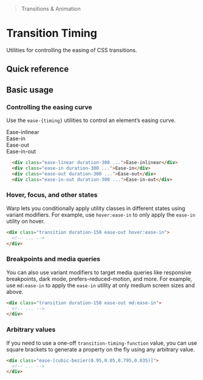 > Transitions & Animation

# Transition Timing
Utilities for controlling the easing of CSS transitions.

## Quick reference

<qr-table />

## Basic usage
### Controlling the easing curve
Use the `ease-{timing}` utilities to control an element’s easing curve.

<container>
<box striped class="relative group max-w-[344] mx-a mb-24" fg-color="var(--tw-indigo-fg)" bg-color="var(--tw-indigo-bg)" >
  <div class="ex-box pd-bg-indigo-500 pd-text-white group-hover:translate-x-144 ease-linear duration-300 w-[200] transform-gpu">Ease-inlinear</div>
</box>
<box striped class="relative group max-w-[344] mx-a mb-24" fg-color="var(--tw-indigo-fg)" bg-color="var(--tw-indigo-bg)" >
  <div class="ex-box pd-bg-indigo-500 pd-text-white group-hover:translate-x-144 ease-in duration-300 w-[200] transform-gpu">Ease-in</div>
</box>
<box striped class="relative group max-w-[344] mx-a mb-24" fg-color="var(--tw-indigo-fg)" bg-color="var(--tw-indigo-bg)" >
  <div class="ex-box pd-bg-indigo-500 pd-text-white group-hover:translate-x-144 ease-out duration-300 w-[200] transform-gpu">Ease-out</div>
</box>
<box striped class="relative group max-w-[344] mx-a" fg-color="var(--tw-indigo-fg)" bg-color="var(--tw-indigo-bg)" >
  <div class="ex-box pd-bg-indigo-500 pd-text-white group-hover:translate-x-144 ease-in-out duration-300 w-[200] transform-gpu">Ease-in-out</div>
</box>
</container>

```html
  <div class="ease-linear duration-300 ...">Ease-inlinear</div>
  <div class="ease-in duration-300 ...">Ease-in</div>
  <div class="ease-out duration-300 ...">Ease-out</div>
  <div class="ease-in-out duration-300 ...">Ease-in-out</div>
```

### Hover, focus, and other states
Warp lets you conditionally apply utility classes in different states using variant modifiers. For example, use `hover:ease-in` to only apply the `ease-in` utility on hover.

```html
<div class="transition duration-150 ease-out hover:ease-in">
  <!-- ... -->
</div>
```

### Breakpoints and media queries
You can also use variant modifiers to target media queries like responsive breakpoints, dark mode, prefers-reduced-motion, and more. For example, use `md:ease-in` to apply the `ease-in` utility at only medium screen sizes and above.

```html
<div class="transition duration-150 ease-out md:ease-in">
  <!-- ... -->
</div>
```

### Arbitrary values
If you need to use a one-off `transition-timing-function` value, you can use square brackets to generate a property on the fly using any arbitrary value.

```html
<div class="ease-[cubic-bezier(0.95,0.05,0.795,0.035)]">
  <!-- ... -->
</div>
```
